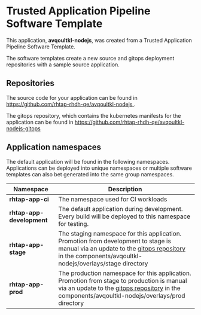 # Trusted Application Pipeline Software Template

This application, **avqoultkl-nodejs**, was created from a Trusted Application Pipeline Software Template.

The software templates create a new source and gitops deployment repositories with a sample source application. 

## Repositories

The source code for your application can be found in [https://github.com/rhtap-rhdh-qe/avqoultkl-nodejs ](https://github.com/rhtap-rhdh-qe/avqoultkl-nodejs ).
 
The gitops repository, which contains the kubernetes manifests for the application can be found in 
[https://github.com/rhtap-rhdh-qe/avqoultkl-nodejs-gitops ](https://github.com/rhtap-rhdh-qe/avqoultkl-nodejs-gitops ) 

## Application namespaces 

The default application will be found in the following namespaces. Applications can be deployed into unique namespaces or multiple software templates can also bet generated into the same group namespaces.  

|  Namespace   |  Description   |  
| -------- | -------- |
| **rhtap-app-ci** | The namespace used for CI workloads |
| **rhtap-app-development** | The default application during development. Every build will be deployed to this namespace for testing. |
| **rhtap-app-stage** | The staging namespace for this application. Promotion from development to stage is manual via an update to the [gitops repository](https://github.com/rhtap-rhdh-qe/avqoultkl-nodejs-gitops ) in the components/avqoultkl-nodejs/overlays/stage directory |
| **rhtap-app-prod** | The production namespace for this application. Promotion from stage to production is manual via an update to the [gitops repository](https://github.com/rhtap-rhdh-qe/avqoultkl-nodejs-gitops ) in the components/avqoultkl-nodejs/overlays/prod directory |
